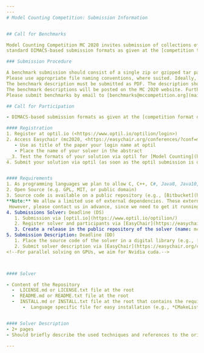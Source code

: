 ```yaml
---
---
# Model Counting Competition: Submission Information


## Call for Benchmarks

Model Counting Competition MC 2020 invites submission of collections of (weighted) model counting instances in the 
standard DIMACS-based submission formats as given at the [competition tracks and format](mc_format).

### Submission Procedure

A benchmark submission should consist of a single zip or gzipped tar package, containing the instance files and a description of the benchmarks.
Please use appropriate file naming conventions, where suited. Ideally, each instance file name should contain a short descriptive part for the problem domain as well as the parameters used for generating the instance as applicable.
The benchmark description must be submitted as PDF. The description should include author information with affiliations, a description of the problem domains, a description of the parameters used for generating the instances, and the file name convention. References should be used as appropriate.
The benchmark descriptions will be posted on the MC 2020 website. Furthermore, the organizers are considering publishing the collection of system and benchmark descriptions on arxiv.
Please submit benchmarks by email to [benchmarks@mccompetition.org](mailto:benchmarks@mccompetition.org) using the subject title "MC 2020 benchmark submission" by *March 5 AoE* the latest.

## Call for Participation

- DIMACS-based submission formats as given at the [competition format description](mc_format).

#### Registration
1. Register at optil.io (<https://www.optil.io/optilion/login>)
2. Access Easychair (mc2020, <https://easychair.org/conferences/?conf=mc2020>) and register your group 
   - Use as title of the paper your login name at optil
   - Place the name of your solver in the abstract
__3. Test the formats of your solution via optil for [Model Counting](https://www.optil.io/optilion/problem/3183), [Weighted Model Counting](https://www.optil.io/optilion/problem/3184) and [Projected Model Counting](https://www.optil.io/optilion/problem/3185)__
4. Submit your solution via optil (as soon as the optil submission is open) 


#### Requirements
1. As programming languages we plan to allow C, C++, C#, Java8, Java10, Python2, Python3, Rust, and VB.NET. 
2. Open Source (e.g. GPL, MIT, or public domain)
3. Source code is available on a public repository (e.g., [Bitbucket](https://bitbucket.org), [GitHub](https://github.com), [Gitlab](https://gitlab.com)).
**Note:** We allow a limited use of external dependencies. These external dependencies may include commercial solvers such as [IBM Cplex](http://www-01.ibm.com/software/integration/optimization/cplex-optimizer), [gurobi](https://www.gurobi.com/), as well as open source solvers. 
 However, please contact us in advance, since we need to get it running on optil.io. 
4. Submissions Solver: Deadline (DS)
   1. Submission via [optil.io](https://www.optil.io/optilion/)
   2. Register solver and participants via [EasyChair](https://easychair.org/conferences/?conf=TBA)
   3. Create a release in the public repository of the solver (name: mc-2020)
5. Submission Description: Deadline (DD)
   1. Place the source code of the solver in a digital library (e.g., [Zenodo](https://zenodo.org/)) and generate a DOI 
   2. Submit solver description via [EasyChair](https://easychair.org/conferences/?conf=TBA) use DOI to refer to the solver and include a reference to the public source code repository 
<!--For parallel solving on GPUs, we aim for Nvidia cuda.-->



#### Solver

- Content of the Repository 
  -  LICENSE.md or LICENSE.txt file at the root
  -  README.md or README.txt file at the root
  -  INSTALL.md or INSTALL.txt file at the root that contains the requirements for external libraries 
      -  Language specific file for easy installation (e.g., *CMakeLists.txt* for cmake or *environment.yaml* for anaconda); the file is not mandatory, however, we encourage to provide it at the time of the submission of the solver description


#### Solver Description
- 2+ pages
- Should briefly describe the used techniques and references to the original publications. 

---
```

